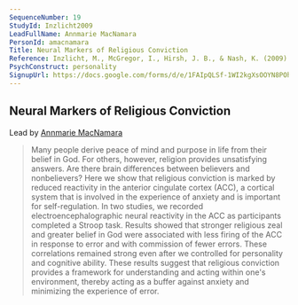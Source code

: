 ```yaml
---
SequenceNumber: 19
StudyId: Inzlicht2009
LeadFullName: Annmarie MacNamara
PersonId: amacnamara
Title: Neural Markers of Religious Conviction
Reference: Inzlicht, M., McGregor, I., Hirsh, J. B., & Nash, K. (2009). Neural Markers of Religious Conviction. Psychological Science, 20(3), 385–392. https://doi.org/10.1111/j.1467-9280.2009.02305.x
PsychConstruct: personality
SignupUrl: https://docs.google.com/forms/d/e/1FAIpQLSf-1WI2kgXsOOYN8POhNKVcpeSGmTqJQqXF--e8QCLxTRGUiA/viewform?usp=sf_link
---
```



## <a name="Inzlicht2009"> Neural Markers of Religious Conviction


Lead by [Annmarie MacNamara](/people/#amacnamara)


> Many people derive peace of mind and purpose in life from their belief in God. For others, however, religion provides unsatisfying answers. Are there brain differences between believers and nonbelievers? Here we show that religious conviction is marked by reduced reactivity in the anterior cingulate cortex (ACC), a cortical system that is involved in the experience of anxiety and is important for self-regulation. In two studies, we recorded electroencephalographic neural reactivity in the ACC as participants completed a Stroop task. Results showed that stronger religious zeal and greater belief in God were associated with less firing of the ACC in response to error and with commission of fewer errors. These correlations remained strong even after we controlled for personality and cognitive ability. These results suggest that religious conviction provides a framework for understanding and acting within one's environment, thereby acting as a buffer against anxiety and minimizing the experience of error.  